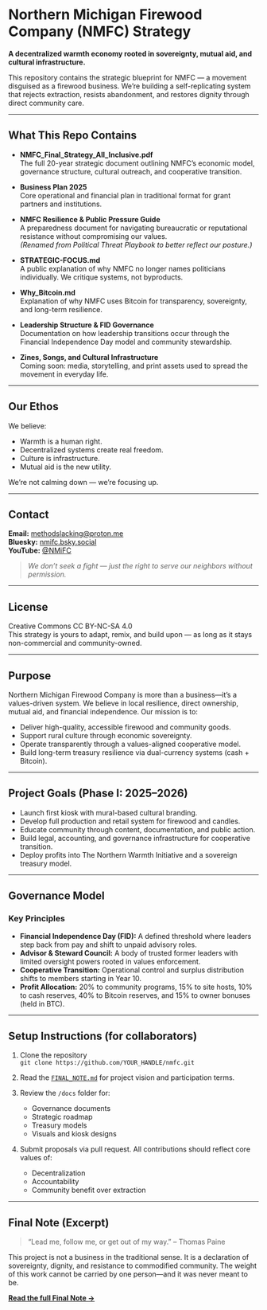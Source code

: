 # Northern Michigan Firewood Company (NMFC) Strategy

**A decentralized warmth economy rooted in sovereignty, mutual aid, and cultural infrastructure.**

This repository contains the strategic blueprint for NMFC — a movement disguised as a firewood business. We’re building a self-replicating system that rejects extraction, resists abandonment, and restores dignity through direct community care.

---

## What This Repo Contains

- **NMFC_Final_Strategy_All_Inclusive.pdf**  
  The full 20-year strategic document outlining NMFC’s economic model, governance structure, cultural outreach, and cooperative transition.

- **Business Plan 2025**  
  Core operational and financial plan in traditional format for grant partners and institutions.

- **NMFC Resilience & Public Pressure Guide**  
  A preparedness document for navigating bureaucratic or reputational resistance without compromising our values.  
  *(Renamed from Political Threat Playbook to better reflect our posture.)*

- **STRATEGIC-FOCUS.md**  
  A public explanation of why NMFC no longer names politicians individually. We critique systems, not byproducts.

- **Why_Bitcoin.md**  
  Explanation of why NMFC uses Bitcoin for transparency, sovereignty, and long-term resilience.

- **Leadership Structure & FID Governance**  
  Documentation on how leadership transitions occur through the Financial Independence Day model and community stewardship.

- **Zines, Songs, and Cultural Infrastructure**  
  Coming soon: media, storytelling, and print assets used to spread the movement in everyday life.

---

## Our Ethos

We believe:

- Warmth is a human right.  
- Decentralized systems create real freedom.  
- Culture is infrastructure.  
- Mutual aid is the new utility.

We’re not calming down — we’re focusing up.

---

## Contact

**Email:** methodslacking@proton.me  
**Bluesky:** [nmifc.bsky.social](https://bsky.app/profile/nmifc.bsky.social)  
**YouTube:** [@NMiFC](https://youtube.com/@nmifc)

> *We don’t seek a fight — just the right to serve our neighbors without permission.*

---

## License

Creative Commons CC BY-NC-SA 4.0  
This strategy is yours to adapt, remix, and build upon — as long as it stays non-commercial and community-owned.

---

## Purpose

Northern Michigan Firewood Company is more than a business—it’s a values-driven system. We believe in local resilience, direct ownership, mutual aid, and financial independence. Our mission is to:

- Deliver high-quality, accessible firewood and community goods.
- Support rural culture through economic sovereignty.
- Operate transparently through a values-aligned cooperative model.
- Build long-term treasury resilience via dual-currency systems (cash + Bitcoin).

---

## Project Goals (Phase I: 2025–2026)

- Launch first kiosk with mural-based cultural branding.
- Develop full production and retail system for firewood and candles.
- Educate community through content, documentation, and public action.
- Build legal, accounting, and governance infrastructure for cooperative transition.
- Deploy profits into The Northern Warmth Initiative and a sovereign treasury model.

---

## Governance Model

### Key Principles
- **Financial Independence Day (FID):** A defined threshold where leaders step back from pay and shift to unpaid advisory roles.
- **Advisor & Steward Council:** A body of trusted former leaders with limited oversight powers rooted in values enforcement.
- **Cooperative Transition:** Operational control and surplus distribution shifts to members starting in Year 10.
- **Profit Allocation:** 20% to community programs, 15% to site hosts, 10% to cash reserves, 40% to Bitcoin reserves, and 15% to owner bonuses (held in BTC).

---

## Setup Instructions (for collaborators)

1. Clone the repository  
   `git clone https://github.com/YOUR_HANDLE/nmfc.git`

2. Read the [`FINAL_NOTE.md`](./Final_Note.md) for project vision and participation terms.

3. Review the `/docs` folder for:
   - Governance documents
   - Strategic roadmap
   - Treasury models
   - Visuals and kiosk designs

4. Submit proposals via pull request. All contributions should reflect core values of:
   - Decentralization
   - Accountability
   - Community benefit over extraction

---

## Final Note (Excerpt)

> “Lead me, follow me, or get out of my way.” – Thomas Paine

This project is not a business in the traditional sense. It is a declaration of sovereignty, dignity, and resistance to commodified community. The weight of this work cannot be carried by one person—and it was never meant to be.

**[Read the full Final Note →](./Final_Note.md)**
